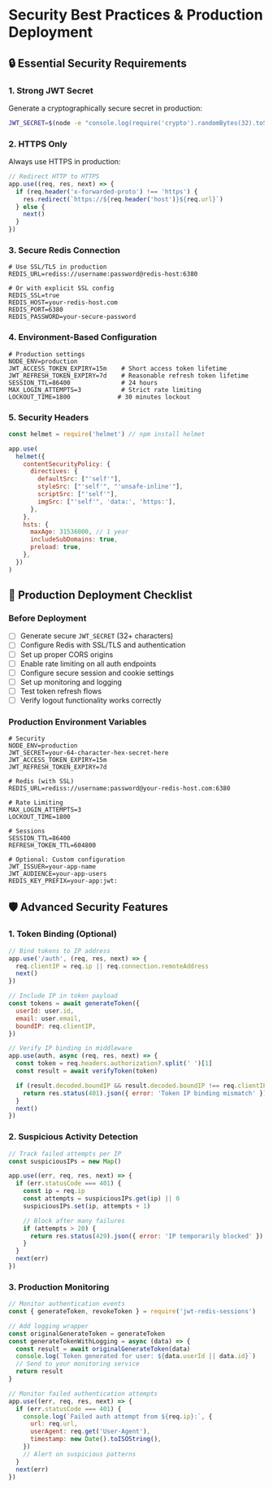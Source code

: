 # Security Best Practices & Production Deployment

## 🔒 Essential Security Requirements

### 1. Strong JWT Secret

Generate a cryptographically secure secret in production:

```bash
JWT_SECRET=$(node -e "console.log(require('crypto').randomBytes(32).toString('hex'))")
```

### 2. HTTPS Only

Always use HTTPS in production:

```javascript
// Redirect HTTP to HTTPS
app.use((req, res, next) => {
  if (req.header('x-forwarded-proto') !== 'https') {
    res.redirect(`https://${req.header('host')}${req.url}`)
  } else {
    next()
  }
})
```

### 3. Secure Redis Connection

```env
# Use SSL/TLS in production
REDIS_URL=rediss://username:password@redis-host:6380

# Or with explicit SSL config
REDIS_SSL=true
REDIS_HOST=your-redis-host.com
REDIS_PORT=6380
REDIS_PASSWORD=your-secure-password
```

### 4. Environment-Based Configuration

```env
# Production settings
NODE_ENV=production
JWT_ACCESS_TOKEN_EXPIRY=15m    # Short access token lifetime
JWT_REFRESH_TOKEN_EXPIRY=7d    # Reasonable refresh token lifetime
SESSION_TTL=86400              # 24 hours
MAX_LOGIN_ATTEMPTS=3           # Strict rate limiting
LOCKOUT_TIME=1800             # 30 minutes lockout
```

### 5. Security Headers

```javascript
const helmet = require('helmet') // npm install helmet

app.use(
  helmet({
    contentSecurityPolicy: {
      directives: {
        defaultSrc: ["'self'"],
        styleSrc: ["'self'", "'unsafe-inline'"],
        scriptSrc: ["'self'"],
        imgSrc: ["'self'", 'data:', 'https:'],
      },
    },
    hsts: {
      maxAge: 31536000, // 1 year
      includeSubDomains: true,
      preload: true,
    },
  })
)
```

## 🚀 Production Deployment Checklist

### Before Deployment

- [ ] Generate secure `JWT_SECRET` (32+ characters)
- [ ] Configure Redis with SSL/TLS and authentication
- [ ] Set up proper CORS origins
- [ ] Enable rate limiting on all auth endpoints
- [ ] Configure secure session and cookie settings
- [ ] Set up monitoring and logging
- [ ] Test token refresh flows
- [ ] Verify logout functionality works correctly

### Production Environment Variables

```env
# Security
NODE_ENV=production
JWT_SECRET=your-64-character-hex-secret-here
JWT_ACCESS_TOKEN_EXPIRY=15m
JWT_REFRESH_TOKEN_EXPIRY=7d

# Redis (with SSL)
REDIS_URL=rediss://username:password@your-redis-host.com:6380

# Rate Limiting
MAX_LOGIN_ATTEMPTS=3
LOCKOUT_TIME=1800

# Sessions
SESSION_TTL=86400
REFRESH_TOKEN_TTL=604800

# Optional: Custom configuration
JWT_ISSUER=your-app-name
JWT_AUDIENCE=your-app-users
REDIS_KEY_PREFIX=your-app:jwt:
```

## 🛡️ Advanced Security Features

### 1. Token Binding (Optional)

```javascript
// Bind tokens to IP address
app.use('/auth', (req, res, next) => {
  req.clientIP = req.ip || req.connection.remoteAddress
  next()
})

// Include IP in token payload
const tokens = await generateToken({
  userId: user.id,
  email: user.email,
  boundIP: req.clientIP,
})

// Verify IP binding in middleware
app.use(auth, async (req, res, next) => {
  const token = req.headers.authorization?.split(' ')[1]
  const result = await verifyToken(token)

  if (result.decoded.boundIP && result.decoded.boundIP !== req.clientIP) {
    return res.status(401).json({ error: 'Token IP binding mismatch' })
  }
  next()
})
```

### 2. Suspicious Activity Detection

```javascript
// Track failed attempts per IP
const suspiciousIPs = new Map()

app.use((err, req, res, next) => {
  if (err.statusCode === 401) {
    const ip = req.ip
    const attempts = suspiciousIPs.get(ip) || 0
    suspiciousIPs.set(ip, attempts + 1)

    // Block after many failures
    if (attempts > 20) {
      return res.status(429).json({ error: 'IP temporarily blocked' })
    }
  }
  next(err)
})
```

### 3. Production Monitoring

```javascript
// Monitor authentication events
const { generateToken, revokeToken } = require('jwt-redis-sessions')

// Add logging wrapper
const originalGenerateToken = generateToken
const generateTokenWithLogging = async (data) => {
  const result = await originalGenerateToken(data)
  console.log(`Token generated for user: ${data.userId || data.id}`)
  // Send to your monitoring service
  return result
}

// Monitor failed authentication attempts
app.use((err, req, res, next) => {
  if (err.statusCode === 401) {
    console.log(`Failed auth attempt from ${req.ip}:`, {
      url: req.url,
      userAgent: req.get('User-Agent'),
      timestamp: new Date().toISOString(),
    })
    // Alert on suspicious patterns
  }
  next(err)
})
```
